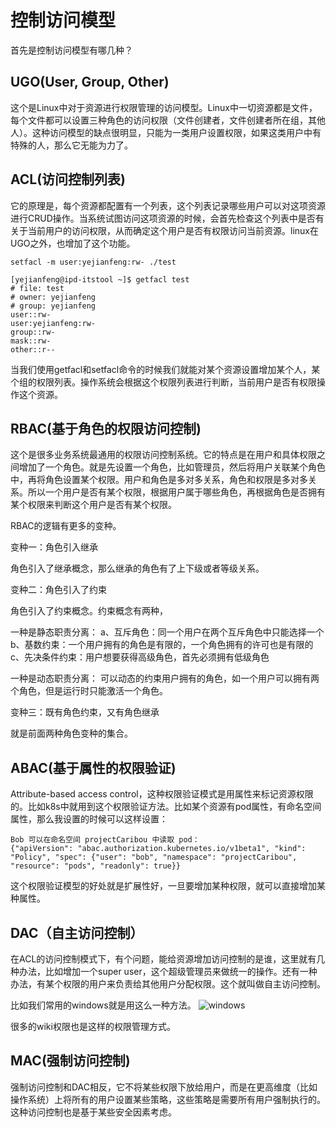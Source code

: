 # 控制访问模型

首先是控制访问模型有哪几种？

## UGO(User, Group, Other)
这个是Linux中对于资源进行权限管理的访问模型。Linux中一切资源都是文件，每个文件都可以设置三种角色的访问权限（文件创建者，文件创建者所在组，其他人）。这种访问模型的缺点很明显，只能为一类用户设置权限，如果这类用户中有特殊的人，那么它无能为力了。


## ACL(访问控制列表)
它的原理是，每个资源都配置有一个列表，这个列表记录哪些用户可以对这项资源进行CRUD操作。当系统试图访问这项资源的时候，会首先检查这个列表中是否有关于当前用户的访问权限，从而确定这个用户是否有权限访问当前资源。linux在UGO之外，也增加了这个功能。

```
setfacl -m user:yejianfeng:rw- ./test
```

```
[yejianfeng@ipd-itstool ~]$ getfacl test
# file: test
# owner: yejianfeng
# group: yejianfeng
user::rw-
user:yejianfeng:rw-
group::rw-
mask::rw-
other::r--
```

当我们使用getfacl和setfacl命令的时候我们就能对某个资源设置增加某个人，某个组的权限列表。操作系统会根据这个权限列表进行判断，当前用户是否有权限操作这个资源。

## RBAC(基于角色的权限访问控制)

这个是很多业务系统最通用的权限访问控制系统。它的特点是在用户和具体权限之间增加了一个角色。就是先设置一个角色，比如管理员，然后将用户关联某个角色中，再将角色设置某个权限。用户和角色是多对多关系，角色和权限是多对多关系。所以一个用户是否有某个权限，根据用户属于哪些角色，再根据角色是否拥有某个权限来判断这个用户是否有某个权限。

RBAC的逻辑有更多的变种。

变种一：角色引入继承

角色引入了继承概念，那么继承的角色有了上下级或者等级关系。

变种二：角色引入了约束

角色引入了约束概念。约束概念有两种，

一种是静态职责分离：
a、互斥角色：同一个用户在两个互斥角色中只能选择一个
b、基数约束：一个用户拥有的角色是有限的，一个角色拥有的许可也是有限的
c、先决条件约束：用户想要获得高级角色，首先必须拥有低级角色

一种是动态职责分离：
可以动态的约束用户拥有的角色，如一个用户可以拥有两个角色，但是运行时只能激活一个角色。

变种三：既有角色约束，又有角色继承

就是前面两种角色变种的集合。

## ABAC(基于属性的权限验证)

Attribute-based access control，这种权限验证模式是用属性来标记资源权限的。比如k8s中就用到这个权限验证方法。比如某个资源有pod属性，有命名空间属性，那么我设置的时候可以这样设置：

```
Bob 可以在命名空间 projectCaribou 中读取 pod：
{"apiVersion": "abac.authorization.kubernetes.io/v1beta1", "kind": "Policy", "spec": {"user": "bob", "namespace": "projectCaribou", "resource": "pods", "readonly": true}}
```

这个权限验证模型的好处就是扩展性好，一旦要增加某种权限，就可以直接增加某种属性。

## DAC（自主访问控制）

在ACL的访问控制模式下，有个问题，能给资源增加访问控制的是谁，这里就有几种办法，比如增加一个super user，这个超级管理员来做统一的操作。还有一种办法，有某个权限的用户来负责给其他用户分配权限。这个就叫做自主访问控制。

比如我们常用的windows就是用这么一种方法。
![windows](http://tuchuang.funaio.cn/WX20191230-160514.png)

很多的wiki权限也是这样的权限管理方式。

## MAC(强制访问控制)

强制访问控制和DAC相反，它不将某些权限下放给用户，而是在更高维度（比如操作系统）上将所有的用户设置某些策略，这些策略是需要所有用户强制执行的。这种访问控制也是基于某些安全因素考虑。

